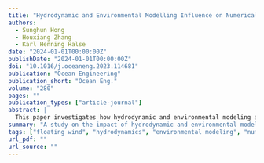 ```yaml
---
title: "Hydrodynamic and Environmental Modelling Influence on Numerical Analysis of an Innovative Installation Method for Floating Wind"
authors:
  - Sunghun Hong
  - Houxiang Zhang
  - Karl Henning Halse
date: "2024-01-01T00:00:00Z"
publishDate: "2024-01-01T00:00:00Z"
doi: "10.1016/j.oceaneng.2023.114681"
publication: "Ocean Engineering"
publication_short: "Ocean Eng."
volume: "280"
pages: ""
publication_types: ["article-journal"]
abstract: |
  This paper investigates how hydrodynamic and environmental modeling affects the accuracy of numerical simulations for a novel floating wind turbine installation technique. The study analyzes wave-current interactions, mooring dynamics, and vessel behavior during the installation process. The findings reveal that precise environmental modeling plays a crucial role in assessing feasibility and optimizing operations for offshore renewable energy systems.
summary: "A study on the impact of hydrodynamic and environmental modeling in simulating innovative floating wind installation methods."
tags: ["floating wind", "hydrodynamics", "environmental modeling", "numerical simulation", "offshore installation"]
url_pdf: ""
url_source: ""
---
```

